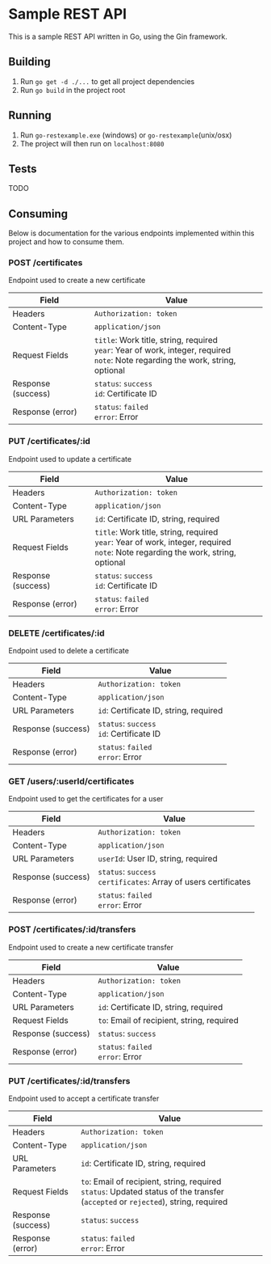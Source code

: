 # Sample REST API

This is a sample REST API written in Go, using the Gin framework.

## Building

 1. Run `go get -d ./...` to get all project dependencies
 2. Run `go build` in the project root
 
## Running
 1. Run `go-restexample.exe` (windows) or `go-restexample`(unix/osx)
 2. The project will then run on `localhost:8080`

## Tests
TODO

## Consuming
Below is documentation for the various endpoints implemented within this project and how to consume them.

### POST /certificates
Endpoint used to create a new certificate

|Field|Value  |
|--|--|
|Headers|`Authorization: token`|
|Content-Type|`application/json`|
|Request Fields|`title`: Work title, string, required<br/>`year`: Year of work, integer, required<br/>`note`: Note regarding the work, string, optional|
|Response (success)|`status`: `success`<br/>`id`: Certificate ID|
|Response (error)|`status`: `failed`<br/>`error`: Error|

### PUT /certificates/:id
Endpoint used to update a certificate

|Field|Value  |
|--|--|
|Headers|`Authorization: token`|
|Content-Type|`application/json`|
|URL Parameters|`id`: Certificate ID, string, required|
|Request Fields|`title`: Work title, string, required<br/>`year`: Year of work, integer, required<br/>`note`: Note regarding the work, string, optional|
|Response (success)|`status`: `success`<br/>`id`: Certificate ID|
|Response (error)|`status`: `failed`<br/>`error`: Error|

### DELETE /certificates/:id
Endpoint used to delete a certificate

|Field|Value  |
|--|--|
|Headers|`Authorization: token`|
|Content-Type|`application/json`|
|URL Parameters|`id`: Certificate ID, string, required|
|Response (success)|`status`: `success`<br/>`id`: Certificate ID|
|Response (error)|`status`: `failed`<br/>`error`: Error|

### GET /users/:userId/certificates
Endpoint used to get the certificates for a user

|Field|Value  |
|--|--|
|Headers|`Authorization: token`|
|Content-Type|`application/json`|
|URL Parameters|`userId`: User ID, string, required|
|Response (success)|`status`: `success`<br/>`certificates`: Array of users certificates|
|Response (error)|`status`: `failed`<br/>`error`: Error|

### POST /certificates/:id/transfers
Endpoint used to create a new certificate transfer

|Field|Value  |
|--|--|
|Headers|`Authorization: token`|
|Content-Type|`application/json`|
|URL Parameters|`id`: Certificate ID, string, required|
|Request Fields|`to`: Email of recipient, string, required|
|Response (success)|`status`: `success`|
|Response (error)|`status`: `failed`<br/>`error`: Error|

### PUT /certificates/:id/transfers
Endpoint used to accept a certificate transfer

|Field|Value  |
|--|--|
|Headers|`Authorization: token`|
|Content-Type|`application/json`|
|URL Parameters|`id`: Certificate ID, string, required|
|Request Fields|`to`: Email of recipient, string, required<br/>`status`: Updated status of the transfer (`accepted` or `rejected`), string, required|
|Response (success)|`status`: `success`|
|Response (error)|`status`: `failed`<br/>`error`: Error|